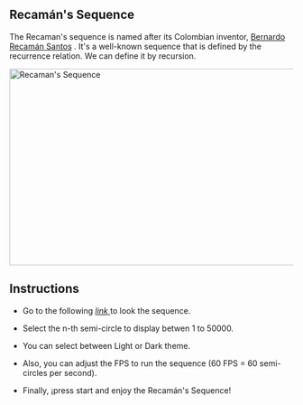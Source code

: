 <h2> Recamán's Sequence</h2>

The Recaman's sequence is named after its Colombian inventor, <a href="https://es.wikipedia.org/wiki/Bernardo_Recam%C3%A1n_Santos"> Bernardo Recamán Santos</a>
. It's a well-known sequence that is defined by the recurrence relation. We can define it by recursion. 

<img src="https://live.staticflickr.com/1807/42209946215_eb3a3f0cd6_b.jpg" alt="Recaman's Sequence" width="663" height="348">

 <h2> Instructions </h2>
 
  - Go to the following <a href="https://racaman-sequence.poo-un.repl.co/"> <em> link </em> </a> to look the sequence.
  
  - Select the n-th semi-circle to display betwen 1 to 50000.
  
  - You can select between Light or Dark theme.

  - Also, you can adjust the FPS to run the sequence (60 FPS = 60 semi-circles per second).
  
  - Finally, ¡press start and enjoy the Recamán's Sequence!
